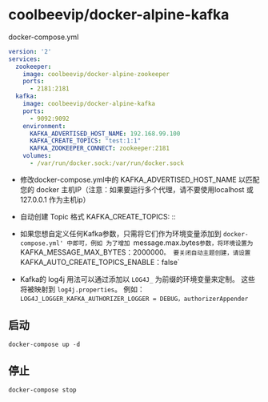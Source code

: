 coolbeevip/docker-alpine-kafka
============

docker-compose.yml

```yaml
version: '2'
services:
  zookeeper:
    image: coolbeevip/docker-alpine-zookeeper
    ports:
      - 2181:2181
  kafka:
    image: coolbeevip/docker-alpine-kafka
    ports:
      - 9092:9092
    environment:
      KAFKA_ADVERTISED_HOST_NAME: 192.168.99.100
      KAFKA_CREATE_TOPICS: "test:1:1"
      KAFKA_ZOOKEEPER_CONNECT: zookeeper:2181
    volumes:
      - /var/run/docker.sock:/var/run/docker.sock
```

* 修改docker-compose.yml中的 KAFKA_ADVERTISED_HOST_NAME 以匹配您的 docker 主机IP（注意：如果要运行多个代理，请不要使用localhost 或 127.0.0.1 作为主机ip）

* 自动创建 Topic 格式 KAFKA_CREATE_TOPICS: <topic>:<partition>:<replicas>

* 如果您想自定义任何Kafka参数，只需将它们作为环境变量添加到 `docker-compose.yml' 中即可，例如 为了增加 `message.max.bytes` 参数，将环境设置为 `KAFKA_MESSAGE_MAX_BYTES：2000000`。 要关闭自动主题创建，请设置  `KAFKA_AUTO_CREATE_TOPICS_ENABLE：false`

* Kafka的 log4j 用法可以通过添加以 `LOG4J_` 为前缀的环境变量来定制。 这些将被映射到 `log4j.properties`。 例如：`LOG4J_LOGGER_KAFKA_AUTHORIZER_LOGGER = DEBUG，authorizerAppender`

## 启动

`docker-compose up -d`

## 停止

`docker-compose stop`
